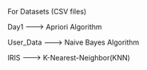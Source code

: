 For Datasets (CSV files)

Day1 ---> Apriori Algorithm

User_Data ---> Naive Bayes Algorithm

IRIS ---> K-Nearest-Neighbor(KNN)
